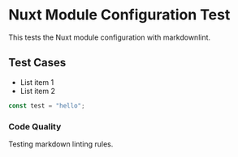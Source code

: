 # Nuxt Module Configuration Test

This tests the Nuxt module configuration with markdownlint.

## Test Cases

- List item 1
- List item 2

```typescript
const test = "hello";
```

### Code Quality

Testing markdown linting rules.